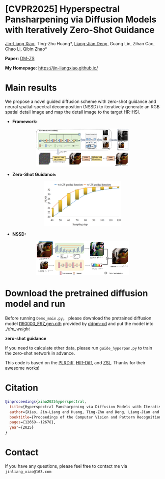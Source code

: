 # [CVPR2025] Hyperspectral Pansharpening via Diffusion Models with Iteratively Zero-Shot Guidance
[Jin-Liang Xiao](https://jin-liangxiao.github.io/), Ting-Zhu Huang*, [Liang-Jian Deng](https://liangjiandeng.github.io/), Guang Lin, Zihan Cao, [Chao Li](https://chaoliatriken.github.io/), [Qibin Zhao](https://qibinzhao.github.io/)*

**Paper:** [DM-ZS](https://openaccess.thecvf.com/content/CVPR2025/papers/Xiao_Hyperspectral_Pansharpening_via_Diffusion_Models_with_Iteratively_Zero-Shot_Guidance_CVPR_2025_paper.pdf)

**My Homepage:** https://jin-liangxiao.github.io/

# Main results
We propose a novel guided diffusion scheme with zero-shot guidance and neural spatial-spectral decomposition (NSSD) to iteratively generate an RGB spatial detail image and map the detail image to the target HR-HSI.
- **Framework:**

<div align="center">
<img src=https://github.com/Jin-liangXiao/Jin-liangXiao.github.io/blob/main/assets/img/cvpr_1.png width=60% alt="ipi1"> 
</div>

- **Zero-Shot Guidance:**

<div align="center">
<img src=https://github.com/Jin-liangXiao/Jin-liangXiao.github.io/blob/main/assets/img/cvpr_3.png width=50% alt="ipi2"> 
</div>

- **NSSD:**

<div align="center">
<img src=https://github.com/Jin-liangXiao/Jin-liangXiao.github.io/blob/main/assets/img/cvpr_2.png width=60% alt="ipi2"> 
</div>

# Download the pretrained diffusion model and run
Before running ``Demo_main.py``， please download the pretrained diffusion model [I190000_E97_gen.pth](https://www.dropbox.com/sh/z6k5ixlhkpwgzt5/AAApBOGEUhHa4qZon0MxUfmua?dl=0) provided by [ddpm-cd](https://github.com/wgcban/ddpm-cd) and put the model into *./dm_weight*

**zero-shot guidance**

If you need to calculate other data, please run ``guide_hyperpan.py`` to train the zero-shot network in advance.

This code is based on the [PLRDiff](https://github.com/earth-insights/PLRDiff), [HIR-Diff](https://github.com/LiPang/HIRDiff), and [ZSL](https://github.com/renweidian/ZSL). Thanks for their awesome works!

# Citation
```bibtex
@inproceedings{xiao2025hyperspectral,
  title={Hyperspectral Pansharpening via Diffusion Models with Iteratively Zero-Shot Guidance},
  author={Xiao, Jin-Liang and Huang, Ting-Zhu and Deng, Liang-Jian and Lin, Guang and Cao, Zihan and Li, Chao and Zhao, Qibin},
  booktitle={Proceedings of the Computer Vision and Pattern Recognition Conference},
  pages={12669--12678},
  year={2025}
}
```

# Contact
If you have any questions, please feel free to contact me via ``jinliang_xiao@163.com``
